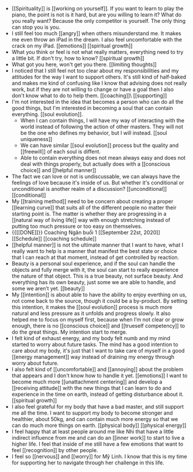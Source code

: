 - [[Spirituality]] is [[working on yourself]]. If you want to learn to play the piano, the point is not is it hard, but are you willing to learn it? What do you really want? Because the only competitor is yourself. The only thing can stop you is you.
- I still feel too much [[angry]] when others misunderstand me. It makes me even throw an iPad in the dream. I also feel uncomfortable with the crack on my iPad. [[emotions]] [[spiritual growth]]
- What you think or feel is not what really matters, everything need to try a little bit. If don't try, how to know? [[spiritual growth]]
- What got you here, won't get you there. [[limiting thoughts]] 
- I noticed that I still feel not too clear about my responsibilities and my attitudes for the way I want to support others. It's still kind of half-baked and makes me kind of confusing like I know that advising does not really work, but if they are not willing to change or have a goal then I also don't know what to do to help them. [[coaching]]\ [[supporting]]
- I'm not interested in the idea that becomes a person who can do all the good things, but I'm interested in becoming a soul that can contain everything. [[soul evolution]]. 
    - When I can contain things, I will have my way of interacting with the world instead of following the action of other masters. They will not be the one who defines my behavior, but I will instead. [[soul uniqueness]] 
    - We can have similar [[soul evolution]] process but the quality and [[freewill]] of each soul is diffent.
    - Able to contain everything does not mean always easy and does not deal with things properly, but actually does with a [[conscious choice]] and [[helpful manner]]
-  The fact we can love or not is undiscussable, we can always have the feelings of love because it's inside of us. But whether it's conditional or unconditional is another realm of a discussion? [[unconditional]] [[conditional]]
- My [[training method]] need to be concern about creating a proper [[learning curve]] that suits all of the different people no matter their starting point is. The matter is whether they are progressing in a [[natural way of living life]] way with enough stretching instead of putting too much pressure or too easy on themselves.
- {{[[DONE]]}}  Coaching Ngân buổi 1 [[September 22st, 2020]] [[Schedule]] [[coaching schedule]]
- [[helpful manner]] is not the ultimate manner that I want to have, what I really want to help is a manner that manifest the best state or choice that I can reach at that moment, instead of get controlled by reaction.
- Beauty is a personal soul experience, and if the soul can handle the objects and fully merge with it, the soul can start to really experience the nature of that object. This is a true beauty, not surface beauty. And everything has its own beauty, just some we are able to handle, and some we aren’t yet. [[beauty]]
- My [[intention]] is about able to have the ability to enjoy everthing on us, not come back to the source, though it could be a by-product. By setting this intention, it makes the [[soul evolution]] process is much more natural and less pressure as it unfolds and progress slowly. It also helped me to focus on myself first, because when I’m not clear or grow enough, there is no [[conscious choice]] and [[trueself competency]] to do the great things. My intention start to merge.
- I felt kind of exhaust energy, and my body felt numb and my mind started to worry about future tasks. The mind has a good intention to care about my body, it's just that I want to take care of myself in a good [[energy management]] way instead of draining my energy through worry about future.
- I also felt kind of [[uncomfortable]] and [[annoying]] about the problem that appears and I don't know how to handle it yet. [[emotions]] I want to become much more [[unattachment centering]] and develop a [[receiving attitude]] with the new things that I can learn to do and experience in the time on earth, instead of getting disturbance about it. [[spiritual growth]]
- I also feel grateful for my body that have a bad master, and still support me all the time. I want to support my body to become stronger and healthier, about 50kg, and can contain much more energy so that we can do much more things on earth. [[physical body]] [[physical energy]]
- I feel happy that at least people around me like Nhi that have a little indirect influence from me and can do an [[inner work]] to start to live a higher life. I feel that inside of me still have a few emotions that want to feel [[recognition]] by other people.
- I feel so [[nervous]] and [[worry]] for Mỹ Linh. I know that this is my time for supporting her to navigate through her challenge in this life.
